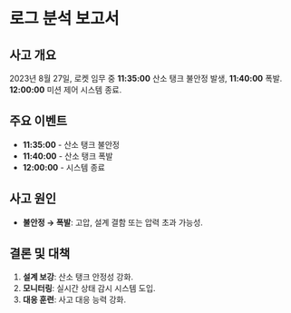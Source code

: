 # 로그 분석 보고서

## 사고 개요

2023년 8월 27일, 로켓 임무 중 **11:35:00** 산소 탱크 불안정 발생, **11:40:00** 폭발. **12:00:00** 미션 제어 시스템 종료.

## 주요 이벤트

- **11:35:00** - 산소 탱크 불안정  
- **11:40:00** - 산소 탱크 폭발  
- **12:00:00** - 시스템 종료  

## 사고 원인

- **불안정 → 폭발**: 고압, 설계 결함 또는 압력 초과 가능성.  

## 결론 및 대책

1. **설계 보강**: 산소 탱크 안정성 강화.  
2. **모니터링**: 실시간 상태 감시 시스템 도입.  
3. **대응 훈련**: 사고 대응 능력 강화.  

